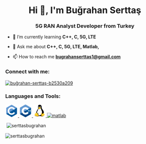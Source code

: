 <h1 align="center">Hi 👋, I'm Buğrahan Serttaş</h1>
<h3 align="center">5G RAN Analyst Developer from Turkey</h3>

- 🌱 I’m currently learning **C++, C, 5G, LTE**

- 💬 Ask me about **C++, C, 5G, LTE, Matlab,**

- 📫 How to reach me **bugrahanserttas1@gmail.com**

<h3 align="left">Connect with me:</h3>
<p align="left">
<a href="https://linkedin.com/in/buğrahan-serttaş-b2530a209" target="blank"><img align="center" src="https://raw.githubusercontent.com/rahuldkjain/github-profile-readme-generator/master/src/images/icons/Social/linked-in-alt.svg" alt="buğrahan-serttaş-b2530a209" height="30" width="40" /></a>
</p>

<h3 align="left">Languages and Tools:</h3>
<p align="left"> <a href="https://www.cprogramming.com/" target="_blank" rel="noreferrer"> <img src="https://raw.githubusercontent.com/devicons/devicon/master/icons/c/c-original.svg" alt="c" width="40" height="40"/> </a> <a href="https://www.w3schools.com/cpp/" target="_blank" rel="noreferrer"> <img src="https://raw.githubusercontent.com/devicons/devicon/master/icons/cplusplus/cplusplus-original.svg" alt="cplusplus" width="40" height="40"/> </a> <a href="https://www.linux.org/" target="_blank" rel="noreferrer"> <img src="https://raw.githubusercontent.com/devicons/devicon/master/icons/linux/linux-original.svg" alt="linux" width="40" height="40"/> </a> <a href="https://www.mathworks.com/" target="_blank" rel="noreferrer"> <img src="https://upload.wikimedia.org/wikipedia/commons/2/21/Matlab_Logo.png" alt="matlab" width="40" height="40"/> </a> </p>

<p>&nbsp;<img align="center" src="https://github-readme-stats.vercel.app/api?username=serttasbugrahan&show_icons=true&locale=en" alt="serttasbugrahan" /></p>

<p><img align="center" src="https://github-readme-streak-stats.herokuapp.com/?user=serttasbugrahan&" alt="serttasbugrahan" /></p>
